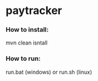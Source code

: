 # paytracker
<h3>How to install:</h3> 
mvn clean isntall

<h3>How to run:</h3>
run.bat (windows) or run.sh (linux)

